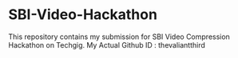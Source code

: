 # SBI-Video-Hackathon
This repository contains my submission for SBI Video Compression Hackathon on Techgig. My Actual Github ID : thevaliantthird
